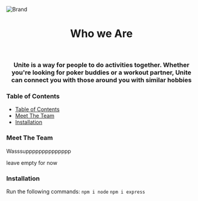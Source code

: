 ![Brand](https://github.com/rolandsaav/HackHarvard2023/assets/118225165/697668cf-2db9-4302-bdb1-9f5d0b1100f0)
<header>
<h1 align = "center"> Who we Are </h1>
</header>
<h3 align = "center"> Unite is a way for people to do activities together. Whether you're looking for poker buddies or a workout partner, Unite can connect you with those around you with similar hobbies </h3>

### Table of Contents

- [Table of Contents](#table-of-contents)
- [Meet The Team ](#meet-the-team-)
- [Installation ](#installation-)

### Meet The Team <a name = "Meet"><a>
Wasssupppppppppppppp


leave empty for now  



### Installation <a name = "installation"><a>
Run the following commands:
`npm i node`
`npm i express`


